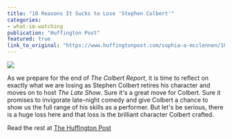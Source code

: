 ```yaml
---
title: "10 Reasons It Sucks to Lose 'Stephen Colbert'"
categories: 
- what-im-watching
publication: "Huffington Post"
featured: true
link_to_original: "https://www.huffingtonpost.com/sophia-a-mcclennen/10-reasons-it-sucks-to-lo_b_6343138.html"
---
```

![](/uploads/n-STEPHEN-COLBERT-large570.jpg)

As we prepare for the end of *The Colbert Report*, it is time to reflect on exactly what we are losing as Stephen Colbert retires his character and moves on to host *The Late Show*. Sure it's a great move for Colbert. Sure it promises to invigorate late-night comedy and give Colbert a chance to show us the full range of his skills as a performer. But let's be serious, there is a huge loss here and that loss is the brilliant character Colbert crafted. 

Read the rest at [The Huffington Post](https://www.huffingtonpost.com/sophia-a-mcclennen/10-reasons-it-sucks-to-lo_b_6343138.html)
